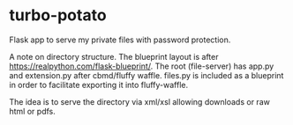 # turbo-potato

 Flask app to serve my private files with password protection.

A note on directory structure. The blueprint layout is after https://realpython.com/flask-blueprint/. 
The root (file-server) has app.py and extension.py after cbmd/fluffy waffle. files.py is included as a blueprint in order to facilitate exporting it into fluffy-waffle. 

The idea is to serve the directory via xml/xsl allowing downloads or raw html or pdfs.
